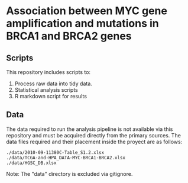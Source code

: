 # Association between MYC gene amplification and mutations in BRCA1 and BRCA2 genes


## Scripts 

This repository includes scripts to:
1. Process raw data into tidy data.
2. Statistical analysis scripts
3. R markdown script for results


## Data 

The data required to run the analysis pipeline is not available via this repository and must be acquired directly from the primary sources. The data files required and their placement inside the proyect are as follows:

`./data/2010-09-11380C-Table_S1.2.xlsx`  
`./data/TCGA-and-HPA_DATA-MYC-BRCA1-BRCA2.xlsx`  
`./data/HGSC_DB.xlsx`  

Note: The "data" directory is excluded via gitignore.
